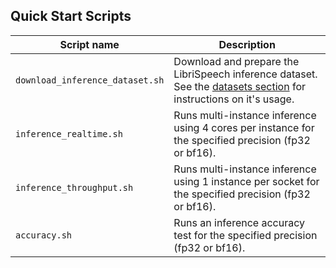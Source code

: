 <!--- 40. Quick Start Scripts -->
## Quick Start Scripts

| Script name | Description |
|-------------|-------------|
| `download_inference_dataset.sh` | Download and prepare the LibriSpeech inference dataset. See the [datasets section](#datasets) for instructions on it's usage. |
| `inference_realtime.sh` | Runs multi-instance inference using 4 cores per instance for the specified precision (fp32 or bf16). |
| `inference_throughput.sh` | Runs multi-instance inference using 1 instance per socket for the specified precision (fp32 or bf16). |
| `accuracy.sh` | Runs an inference accuracy test for the specified precision (fp32 or bf16). |

